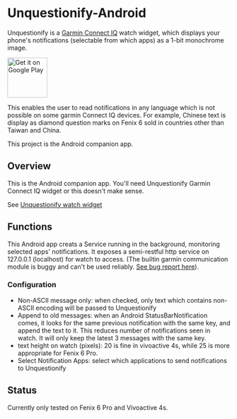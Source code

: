 # Unquestionify-Android

Unquestionify is a [Garmin Connect IQ](https://apps.garmin.com/en-US/) watch widget, which displays your phone's notifications (selectable from which apps) as a 1-bit monochrome image.

[<img src="https://play.google.com/intl/en_us/badges/images/generic/en-play-badge.png"
      alt="Get it on Google Play"
      height="90">](https://play.google.com/store/apps/details?id=idv.markkuo.unquestionify)
      

This enables the user to read notifications in any language which is not possible on some garmin Connect IQ devices. For example, Chinese text is display as diamond question marks on Fenix 6 sold in countries other than Taiwan and China.

This project is the Android companion app.

## Overview

This is the Android companion app. You'll need Unquestionify Garmin Connect IQ widget or this doesn't make sense.

See [Unquestionify watch widget](https://github.com/starryalley/Unquestionify)

## Functions

This Android app creats a Service running in the background, monitoring selected apps' notifications. It exposes a semi-restful http service on 127.0.0.1 (localhost) for watch to access. (The builtin garmin communication module is buggy and can't be used reliably. [See bug report here](https://forums.garmin.com/developer/connect-iq/i/bug-reports/failure_during_transfer)).

### Configuration

- Non-ASCII message only: when checked, only text which contains non-ASCII encoding will be passed to Unquestionify
- Append to old messages: when an Android StatusBarNotification comes, it looks for the same previous notification with the same key, and append the text to it. This reduces number of notifications seen in watch. It will only keep the latest 3 messages with the same key.
- text height on watch (pixels): 20 is fine in vivoactive 4s, while 25 is more appropriate for Fenix 6 Pro. 
- Select Notification Apps: select which applications to send notifications to Unquestionify

## Status

Currently only tested on Fenix 6 Pro and Vivoactive 4s.
